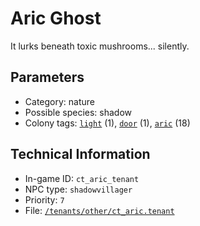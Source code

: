 # Aric Ghost

It lurks beneath toxic mushrooms... silently.

## Parameters

- Category: nature
- Possible species: shadow
- Colony tags: [`light`](https://ceterai.github.io/MyEnternia/Wiki/Tags/Light) (1), [`door`](https://ceterai.github.io/MyEnternia/Wiki/Tags/Door) (1), [`aric`](https://ceterai.github.io/MyEnternia/Wiki/Tags/Aric) (18)

## Technical Information

- In-game ID: `ct_aric_tenant`
- NPC type: `shadowvillager`
- Priority: `7`
- File: [`/tenants/other/ct_aric.tenant`](https://github.com/Ceterai/Enternia/blob/main/tenants/other/ct_aric.tenant)
